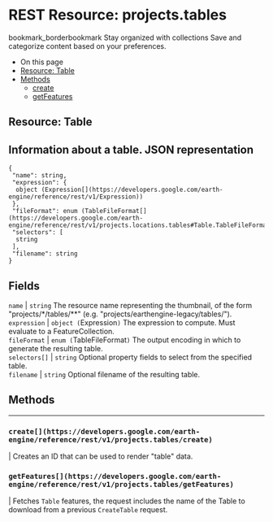  
#  REST Resource: projects.tables 
bookmark_borderbookmark Stay organized with collections  Save and categorize content based on your preferences.
  * On this page
  * [Resource: Table](https://developers.google.com/earth-engine/reference/rest/v1/projects.tables#resource:-table)
  * [Methods](https://developers.google.com/earth-engine/reference/rest/v1/projects.tables#methods)
    * [create](https://developers.google.com/earth-engine/reference/rest/v1/projects.tables#create)
    * [getFeatures](https://developers.google.com/earth-engine/reference/rest/v1/projects.tables#getfeatures)


## Resource: Table
Information about a table.
JSON representation  
---  
```
{
 "name": string,
 "expression": {
  object (Expression[](https://developers.google.com/earth-engine/reference/rest/v1/Expression))
 },
 "fileFormat": enum (TableFileFormat[](https://developers.google.com/earth-engine/reference/rest/v1/projects.locations.tables#Table.TableFileFormat)),
 "selectors": [
  string
 ],
 "filename": string
}
```
  
Fields  
---  
`name` |  `string` The resource name representing the thumbnail, of the form "projects/*/tables/**" (e.g. "projects/earthengine-legacy/tables/").  
`expression` |  `object (`Expression[](https://developers.google.com/earth-engine/reference/rest/v1/Expression)`)` The expression to compute. Must evaluate to a FeatureCollection.  
`fileFormat` |  `enum (`TableFileFormat[](https://developers.google.com/earth-engine/reference/rest/v1/projects.locations.tables#Table.TableFileFormat)`)` The output encoding in which to generate the resulting table.  
`selectors[]` |  `string` Optional property fields to select from the specified table.  
`filename` |  `string` Optional filename of the resulting table.  
## Methods  
---  
### `create[](https://developers.google.com/earth-engine/reference/rest/v1/projects.tables/create)`
|  Creates an ID that can be used to render "table" data.  
### `getFeatures[](https://developers.google.com/earth-engine/reference/rest/v1/projects.tables/getFeatures)`
|  Fetches `Table` features, the request includes the name of the Table to download from a previous `CreateTable` request.  
